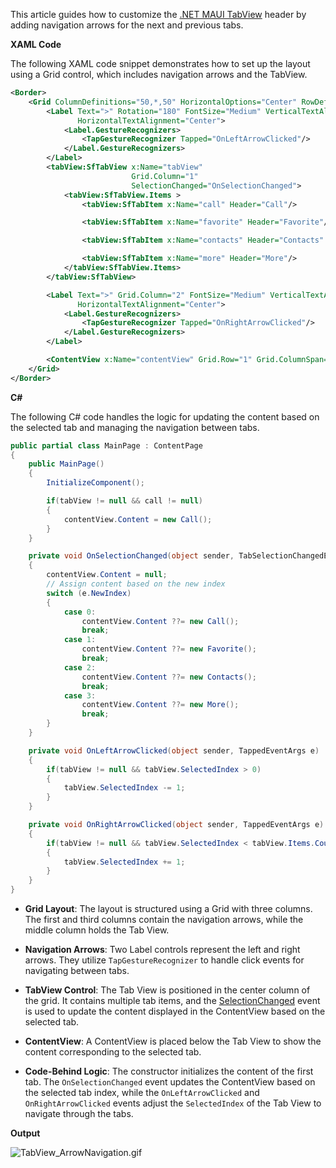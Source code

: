 This article guides how to customize the [.NET MAUI TabView](https://www.syncfusion.com/maui-controls/maui-tab-view) header by adding navigation arrows for the next and previous tabs.

**XAML Code**

The following XAML code snippet demonstrates how to set up the layout using a Grid control, which includes navigation arrows and the TabView.

```xml
<Border>
    <Grid ColumnDefinitions="50,*,50" HorizontalOptions="Center" RowDefinitions="50,*">
        <Label Text=">" Rotation="180" FontSize="Medium" VerticalTextAlignment="Center" 
               HorizontalTextAlignment="Center">
            <Label.GestureRecognizers>
                <TapGestureRecognizer Tapped="OnLeftArrowClicked"/>
            </Label.GestureRecognizers>
        </Label>
        <tabView:SfTabView x:Name="tabView" 
                           Grid.Column="1" 
                           SelectionChanged="OnSelectionChanged">
            <tabView:SfTabView.Items >
                <tabView:SfTabItem x:Name="call" Header="Call"/>

                <tabView:SfTabItem x:Name="favorite" Header="Favorite"/>

                <tabView:SfTabItem x:Name="contacts" Header="Contacts" />

                <tabView:SfTabItem x:Name="more" Header="More"/>
            </tabView:SfTabView.Items>
        </tabView:SfTabView>

        <Label Text=">" Grid.Column="2" FontSize="Medium" VerticalTextAlignment="Center" 
               HorizontalTextAlignment="Center">
            <Label.GestureRecognizers>
                <TapGestureRecognizer Tapped="OnRightArrowClicked"/>
            </Label.GestureRecognizers>
        </Label>

        <ContentView x:Name="contentView" Grid.Row="1" Grid.ColumnSpan="3"/>
    </Grid>
</Border>
```

**C#**

The following C# code handles the logic for updating the content based on the selected tab and managing the navigation between tabs.

```csharp
public partial class MainPage : ContentPage
{
    public MainPage()
    {
        InitializeComponent();

        if(tabView != null && call != null)
        {
            contentView.Content = new Call();
        }
    }

    private void OnSelectionChanged(object sender, TabSelectionChangedEventArgs e)
    {
        contentView.Content = null;
        // Assign content based on the new index
        switch (e.NewIndex)
        {
            case 0:
                contentView.Content ??= new Call();
                break;
            case 1:
                contentView.Content ??= new Favorite();
                break;
            case 2:
                contentView.Content ??= new Contacts();
                break;
            case 3:
                contentView.Content ??= new More();
                break;
        }
    }

    private void OnLeftArrowClicked(object sender, TappedEventArgs e)
    {
        if(tabView != null && tabView.SelectedIndex > 0)
        {
            tabView.SelectedIndex -= 1;
        }
    }

    private void OnRightArrowClicked(object sender, TappedEventArgs e)
    {
        if(tabView != null && tabView.SelectedIndex < tabView.Items.Count - 1)
        {
            tabView.SelectedIndex += 1;
        }
    }
}
```

- **Grid Layout**: The layout is structured using a Grid with three columns. The first and third columns contain the navigation arrows, while the middle column holds the Tab View.
  
- **Navigation Arrows**: Two Label controls represent the left and right arrows. They utilize `TapGestureRecognizer` to handle click events for navigating between tabs.

- **TabView Control**: The Tab View is positioned in the center column of the grid. It contains multiple tab items, and the [SelectionChanged](https://help.syncfusion.com/cr/maui/Syncfusion.Maui.TabView.SfTabView.html#Syncfusion_Maui_TabView_SfTabView_SelectionChanged) event is used to update the content displayed in the ContentView based on the selected tab.

- **ContentView**: A ContentView is placed below the Tab View to show the content corresponding to the selected tab.

- **Code-Behind Logic**: The constructor initializes the content of the first tab. The `OnSelectionChanged` event updates the ContentView based on the selected tab index, while the `OnLeftArrowClicked` and `OnRightArrowClicked` events adjust the `SelectedIndex` of the Tab View to navigate through the tabs.

**Output**

![TabView_ArrowNavigation.gif](https://support.bolddesk.com/kb/agent/attachment/article/17139/inline?token=eyJhbGciOiJodHRwOi8vd3d3LnczLm9yZy8yMDAxLzA0L3htbGRzaWctbW9yZSNobWFjLXNoYTI1NiIsInR5cCI6IkpXVCJ9.eyJpZCI6IjI4NDg1Iiwib3JnaWQiOiIzIiwiaXNzIjoic3VwcG9ydC5ib2xkZGVzay5jb20ifQ.Ni1ucflnalnu0eW5XPvm3hnySXvIxuSlieFy8AJVhng)